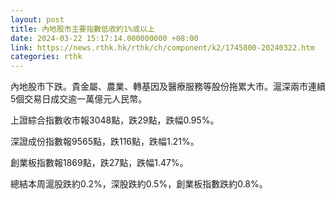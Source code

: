 ```yaml
---
layout: post
title: 內地股市主要指數低收約1%或以上
date: 2024-03-22 15:17:14.000000000 +08:00
link: https://news.rthk.hk/rthk/ch/component/k2/1745800-20240322.htm
categories: rthk
---
```


內地股市下跌。貴金屬、農業、轉基因及醫療服務等股份拖累大市。滬深兩市連續5個交易日成交逾一萬億元人民幣。

上證綜合指數收市報3048點，跌29點，跌幅0.95%。

深證成份指數報9565點，跌116點，跌幅1.21%。

創業板指數報1869點，跌27點，跌幅1.47%。

總結本周滬股跌約0.2%，深股跌約0.5%，創業板指數跌約0.8%。
